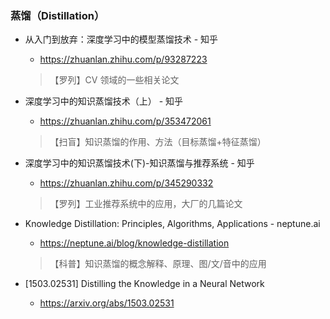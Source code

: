 
### 蒸馏（Distillation）
* 从入门到放弃：深度学习中的模型蒸馏技术 - 知乎
  * https://zhuanlan.zhihu.com/p/93287223
  > 【罗列】CV 领域的一些相关论文

* 深度学习中的知识蒸馏技术（上） - 知乎
  * https://zhuanlan.zhihu.com/p/353472061
  > 【扫盲】知识蒸馏的作用、方法（目标蒸馏+特征蒸馏）
* 深度学习中的知识蒸馏技术(下)-知识蒸馏与推荐系统 - 知乎
  * https://zhuanlan.zhihu.com/p/345290332
  > 【罗列】工业推荐系统中的应用，大厂的几篇论文

* Knowledge Distillation: Principles, Algorithms, Applications - neptune.ai
  * https://neptune.ai/blog/knowledge-distillation
  > 【科普】知识蒸馏的概念解释、原理、图/文/音中的应用

* [1503.02531] Distilling the Knowledge in a Neural Network
  * https://arxiv.org/abs/1503.02531